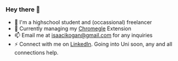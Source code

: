### Hey there 👋
- 🌱 I'm a highschool student and (occassional) freelancer
- 🔭 Currently managing my [Chromegle](https://github.com/isaackogan/Chromegle) Extension
- 📫 Email me at isaacikogan@gmail.com for any inquiries
- ⚡ Connect with me on [LinkedIn](https://www.linkedin.com/in/isaackogan/). Going into Uni soon, any and all connections help.


